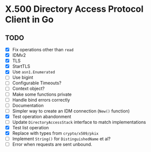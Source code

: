 # X.500 Directory Access Protocol Client in Go


## TODO

- [x] Fix operations other than `read`
- [x] IDMv2
- [x] TLS
- [x] StartTLS
- [x] Use `asn1.Enumerated`
- [ ] Use bigint
- [ ] Configurable Timeouts?
- [ ] Context object?
- [ ] Make some functions private
- [ ] Handle bind errors correctly
- [ ] Documentation
- [ ] Simpler way to create an IDM connection (`New()` function)
- [x] Test operation abandonment
- [ ] Update `DirectoryAccessStack` interface to match implementations
- [x] Test list operation
- [x] Replace with types from `crypto/x509/pkix`
- [ ] Implement `String()` for `DistinguishedName` et al?
- [ ] Error when requests are sent unbound.
